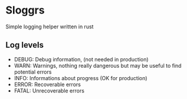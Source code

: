 # Sloggrs

Simple logging helper written in rust

## Log levels

- DEBUG: Debug information, (not needed in production)
- WARN: Warnings, nothing really dangerous but may be useful to find potential errors
- INFO: Informations about progress (OK for production)
- ERROR: Recoverable errors
- FATAL: Unrecoverable errors
